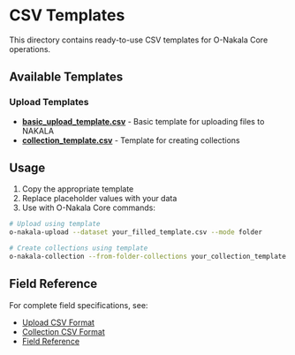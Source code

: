 # CSV Templates

This directory contains ready-to-use CSV templates for O-Nakala Core operations.

## Available Templates

### Upload Templates
- **[basic_upload_template.csv](basic_upload_template.csv)** - Basic template for uploading files to NAKALA
- **[collection_template.csv](collection_template.csv)** - Template for creating collections

## Usage

1. Copy the appropriate template
2. Replace placeholder values with your data
3. Use with O-Nakala Core commands:

```bash
# Upload using template
o-nakala-upload --dataset your_filled_template.csv --mode folder

# Create collections using template  
o-nakala-collection --from-folder-collections your_collection_template.csv
```

## Field Reference

For complete field specifications, see:
- [Upload CSV Format](../../docs/endpoints/upload-endpoint/csv-format-specification.md)
- [Collection CSV Format](../../docs/endpoints/collection-endpoint/csv-format-specification.md)
- [Field Reference](../../docs/curator-field-reference.md)